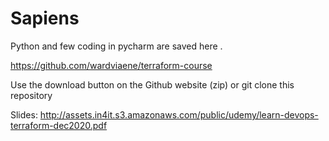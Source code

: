 # Sapiens
Python and few coding in pycharm are saved here .


https://github.com/wardviaene/terraform-course

Use the download button on the Github website (zip) or git clone this repository

Slides: http://assets.in4it.s3.amazonaws.com/public/udemy/learn-devops-terraform-dec2020.pdf
